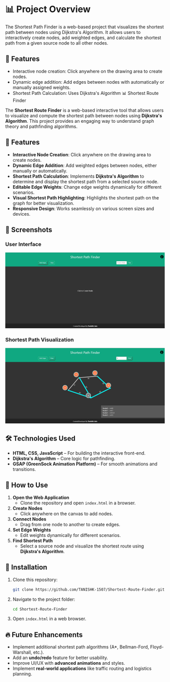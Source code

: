 # 📊 Project Overview

The Shortest Path Finder is a web-based project that visualizes the shortest path between nodes using Dijkstra's Algorithm. It allows users to interactively create nodes, add weighted edges, and calculate the shortest path from a given source node to all other nodes.

## 🚀 Features

- Interactive node creation: Click anywhere on the drawing area to create nodes.
- Dynamic edge addition: Add edges between nodes with automatically or manually assigned weights.
- Shortest Path Calculation: Uses Dijkstra's Algorithm  📊 Shortest Route Finder

The **Shortest Route Finder** is a web-based interactive tool that allows users to visualize and compute the shortest path between nodes using **Dijkstra's Algorithm**. This project provides an engaging way to understand graph theory and pathfinding algorithms.

## 🚀 Features

- **Interactive Node Creation**: Click anywhere on the drawing area to create nodes.
- **Dynamic Edge Addition**: Add weighted edges between nodes, either manually or automatically.
- **Shortest Path Calculation**: Implements **Dijkstra's Algorithm** to determine and display the shortest path from a selected source node.
- **Editable Edge Weights**: Change edge weights dynamically for different scenarios.
- **Visual Shortest Path Highlighting**: Highlights the shortest path on the graph for better visualization.
- **Responsive Design**: Works seamlessly on various screen sizes and devices.

## 📸 Screenshots

### User Interface
![Project UI](./shortest_route_finder_UI.jpg)

### Shortest Path Visualization
![Path Finder](./shortest_route_finder_visualization.jpg)

## 🛠️ Technologies Used

- **HTML, CSS, JavaScript** – For building the interactive front-end.
- **Dijkstra's Algorithm** – Core logic for pathfinding.
- **GSAP (GreenSock Animation Platform)** – For smooth animations and transitions.

## 🎯 How to Use

1. **Open the Web Application**
   - Clone the repository and open `index.html` in a browser.
2. **Create Nodes**
   - Click anywhere on the canvas to add nodes.
3. **Connect Nodes**
   - Drag from one node to another to create edges.
4. **Set Edge Weights**
   - Edit weights dynamically for different scenarios.
5. **Find Shortest Path**
   - Select a source node and visualize the shortest route using **Dijkstra's Algorithm**.

## 📂 Installation

1. Clone this repository:
   ```bash
   git clone https://github.com/TANISHK-1507/Shortest-Route-Finder.git
   ```
2. Navigate to the project folder:
   ```bash
   cd Shortest-Route-Finder
   ```
3. Open `index.html` in a web browser.

## 🔥 Future Enhancements

- Implement additional shortest path algorithms (A*, Bellman-Ford, Floyd-Warshall, etc.).
- Add an **undo/redo** feature for better usability.
- Improve UI/UX with **advanced animations** and styles.
- Implement **real-world applications** like traffic routing and logistics planning.

